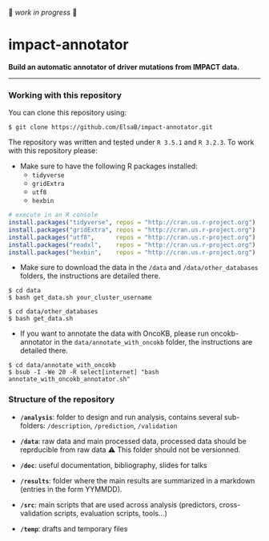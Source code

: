 :construction: *work in progress* :construction:

# impact-annotator

**Build an automatic annotator of driver mutations from IMPACT data.**

***

### Working with this repository
You can clone this repository using:
```shell
$ git clone https://github.com/ElsaB/impact-annotator.git
```

The repository was written and tested under `R 3.5.1` and `R 3.2.3`. To work with this repository please:

* Make sure to have the following R packages installed:
	* `tidyverse`
	* `gridExtra`
	* `utf8`
	* `hexbin`
```R
# execute in an R console
install.packages("tidyverse", repos = "http://cran.us.r-project.org")
install.packages("gridExtra", repos = "http://cran.us.r-project.org")
install.packages("utf8",      repos = "http://cran.us.r-project.org")
install.packages("readxl",    repos = "http://cran.us.r-project.org")
install.packages("hexbin",    repos = "http://cran.us.r-project.org")
```

* Make sure to download the data in the `/data` and `/data/other_databases` folders, the instructions are detailed there.
```shell
$ cd data
$ bash get_data.sh your_cluster_username
```
```shell
$ cd data/other_databases
$ bash get_data.sh
```

* If you want to annotate the data with OncoKB, please run oncokb-annotator in the `data/annotate_with_oncokb` folder, the instructions are detailed there.
```shell
$ cd data/annotate_with_oncokb
$ bsub -I -We 20 -R select[internet] "bash annotate_with_oncokb_annotator.sh"
```

### Structure of the repository

* **`/analysis`**: folder to design and run analysis, contains several sub-folders: `/description`, `/prediction`, `/validation`

* **`/data`**: raw data and main processed data, processed data should be reprducible from raw data 
    :warning: This folder should not be versionned.

* **`/doc`**: useful documentation, bibliography, slides for talks

* **`/results`**: folder where the main results are summarized in a markdown (entries in the form YYMMDD).

* **`/src`**: main scripts that are used across analysis (predictors, cross-validation scripts, evaluation scripts, tools...)

* **`/temp`**: drafts and temporary files
